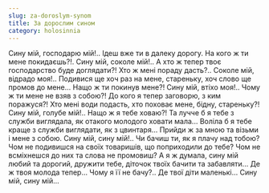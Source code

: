 ```yaml
---
slug: za-doroslym-synom
title: За дорослим сином
category: holosinnia
---
```

Сину мій, господарю мій!.. Ідеш вже ти в далеку дорогу. На кого ж ти мене покидаєшь?!. Сину мій, соколе мій!.. А хто ж тепер твоє господарство буде доглядати?! Хто ж мені пораду дасть?.. Соколе мій, відрадо моя!.. Подивися ще хоч раз на мене, стареньку, хоч слово ще промов до мене... Нащо ж ти покинув мене?! Сину мій, втіхо моя!.. Чому ж ти мене не взяв з собою?! До кого я тепер заговорю, з ким поражуся?! Хто мені води подасть, хто поховає мене, бідну, стареньку?! Сину мій, голубе мій!.. Нащо ж я тебе ховаю?! Та лучче б я тебе з служби виглядала, як отакого молодого ховати мала... Воліла б я тебе краще з служби виглядати, як з цвинтаря... Прийди ж за мною та візьми і мене з собою. Сину мій, сину мій!.. Чи бачиш ти, як я плачу над тобою? Чом не подивишся на своїх товаришів, що поприходили до тебе? Чом не всміхнешся до них та слова не промовиш? А я ж думала, сину мій любий та дорогий, дружити тебе, діточок твоїх бачити та забавляти... Де ж твоя молода тепер... Чому я її не бачу?.. Де твої діти маленькі... Сину мій, сину мій...
